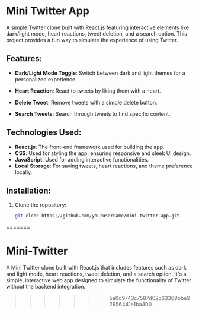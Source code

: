 # Mini Twitter App

A simple Twitter clone built with React.js featuring interactive elements like dark/light mode, heart reactions, tweet deletion, and a search option. This project provides a fun way to simulate the experience of using Twitter.

## Features:
- **Dark/Light Mode Toggle**: Switch between dark and light themes for a personalized experience.

- **Heart Reaction**: React to tweets by liking them with a heart.
- **Delete Tweet**: Remove tweets with a simple delete button.
- **Search Tweets**: Search through tweets to find specific content.

## Technologies Used:
- **React.js**: The front-end framework used for building the app.
- **CSS**: Used for styling the app, ensuring responsive and sleek UI design.
- **JavaScript**: Used for adding interactive functionalities.
- **Local Storage**: For saving tweets, heart reactions, and theme preference locally.

## Installation:

1. Clone the repository:
   ```bash
   git clone https://github.com/yourusername/mini-twitter-app.git
=======
# Mini-Twitter
A Mini Twitter clone built with React.js that includes features such as dark and light mode, heart reactions, tweet deletion, and a search option. It's a simple, interactive web app designed to simulate the functionality of Twitter without the backend integration.
>>>>>>> 5a0d9743c7587d02c63369bbe92956441e1ba400
